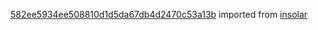 [582ee5934ee508810d1d5da67db4d2470c53a13b](https://github.com/insolar/insolar/commit/582ee5934ee508810d1d5da67db4d2470c53a13b) imported from [insolar](https://github.com/insolar/insolar)
